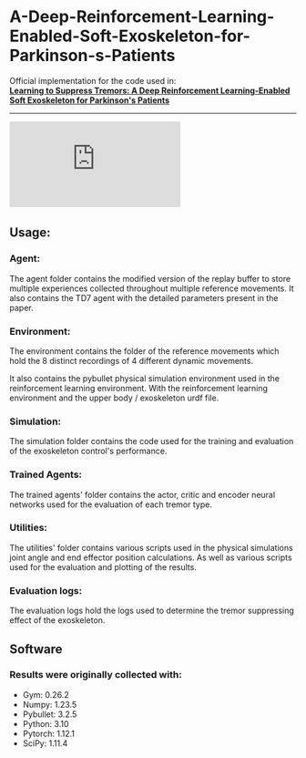 # A-Deep-Reinforcement-Learning-Enabled-Soft-Exoskeleton-for-Parkinson-s-Patients

Official implementation for the code used in:  
**[Learning to Suppress Tremors: A Deep Reinforcement Learning-Enabled Soft Exoskeleton for Parkinson's Patients](https://www.frontiersin.org/articles/10.3389/frobt.2025.1537470/full)**

---

![Simulation Process](https://github.com/TomasDelaney/A-Deep-Reinforcement-Learning-Enabled-Soft-Exoskeleton-for-Parkinson-s-Patients/raw/0db2b966306e3963f3e7837c431a05a3b5e0fc30/Images/Simulation_process_figure.pdf)

## Usage:
### Agent:
The agent folder contains the modified version of the replay buffer to store multiple experiences
collected throughout multiple reference movements.
It also contains the TD7 agent with the detailed parameters present in the paper.

### Environment:
The environment contains the folder of the reference movements which hold the 8 distinct
recordings of 4 different dynamic movements.

It also contains the pybullet physical simulation environment used in the reinforcement
learning environment. With the reinforcement learning environment and the upper body / exoskeleton
urdf file.

### Simulation:

The simulation folder contains the code used for the training and evaluation of the exoskeleton
control's performance.

### Trained Agents:

The trained agents' folder contains the actor, critic and encoder neural networks used for
the evaluation of each tremor type.

### Utilities:

The utilities' folder contains various scripts used in the physical simulations joint angle and end
effector position calculations. As well as various scripts used for the evaluation and plotting of
the results.

### Evaluation logs:

The evaluation logs hold the logs used to determine the tremor suppressing effect of the exoskeleton.

## Software
### Results were originally collected with:
* Gym: 0.26.2
* Numpy: 1.23.5
* Pybullet: 3.2.5
* Python: 3.10
* Pytorch: 1.12.1
* SciPy: 1.11.4
